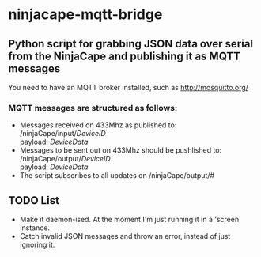 # ninjacape-mqtt-bridge
<html>
<h2>Python script for grabbing JSON data over serial from the NinjaCape and publishing it as MQTT messages</h2>

You need to have an MQTT broker installed, such as http://mosquitto.org/

<h3>MQTT messages are structured as follows:</h3>
<ul>
<li>Messages received on 433Mhz as published to:
<br>/ninjaCape/input/<i>DeviceID</i>
<br>payload: <i>DeviceData</i>
</li>
<li>
Messages to be sent out on 433Mhz should be pushlished to:
<br>/ninjaCape/output/<i>DeviceID</i>
<br>payload: <i>DeviceData</i>
</li>
<li>The script subscribes to all updates on /ninjaCape/output/#</li>
</ul>

<h2>TODO List</h2>
<ul><li>Make it daemon-ised.  At the moment I'm just running it in a 'screen' instance.  </li>
<li>Catch invalid JSON messages and throw an error, instead of just ignoring it.</li>
</ul>
</html>
